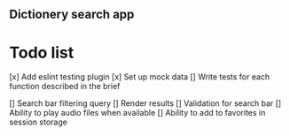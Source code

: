 ## Dictionery search app

# Todo list

[x] Add eslint testing plugin
[x] Set up mock data
[] Write tests for each function described in the brief

[] Search bar filtering query
[] Render results
[] Validation for search bar
[] Ability to play audio files when available
[] Ability to add to favorites in session storage
